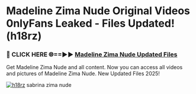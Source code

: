 # Madeline Zima Nude Original Videos 0nlyFans Leaked - Files Updated! (h18rz)

<h3>🔴 CLICK HERE 🌐==►► <a href="https://tinyurl.com/4mcuefdz" rel="nofollow">Madeline Zima Nude Updated Files</a></h3>

Get Madeline Zima Nude and all content. Now you can access all videos and pictures of Madeline Zima Nude. New Updated Files 2025!

[![h18rz](https://i.imgur.com/StAQSOY.gif)](https://tinyurl.com/4mcuefdz)
sabrina zima nude